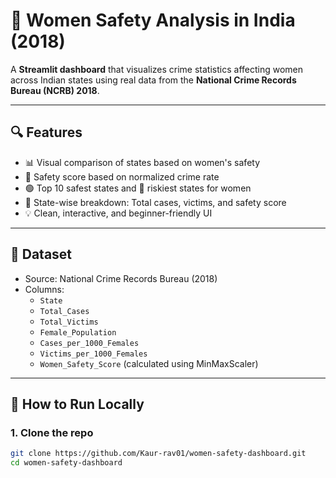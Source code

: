 # 🚨 Women Safety Analysis in India (2018)

A **Streamlit dashboard** that visualizes crime statistics affecting women across Indian states using real data from the **National Crime Records Bureau (NCRB) 2018**.



---

## 🔍 Features

- 📊 Visual comparison of states based on women's safety
- 🔢 Safety score based on normalized crime rate
- 🟢 Top 10 safest states and 🔴 riskiest states for women
- 📌 State-wise breakdown: Total cases, victims, and safety score
- 💡 Clean, interactive, and beginner-friendly UI

---

## 📁 Dataset

- Source: National Crime Records Bureau (2018)
- Columns:
  - `State`
  - `Total_Cases`
  - `Total_Victims`
  - `Female_Population`
  - `Cases_per_1000_Females`
  - `Victims_per_1000_Females`
  - `Women_Safety_Score` (calculated using MinMaxScaler)

---

## 🚀 How to Run Locally

### 1. Clone the repo

```bash
git clone https://github.com/Kaur-rav01/women-safety-dashboard.git
cd women-safety-dashboard
